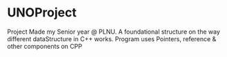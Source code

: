 # UNOProject
Project Made my Senior year @ PLNU. 
A foundational structure on the way different dataStructure in C++ works. 
Program uses Pointers, reference &amp; other components on CPP
